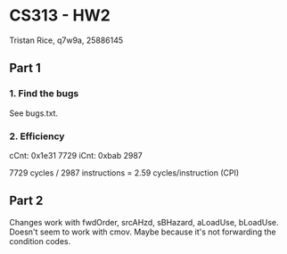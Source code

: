 # CS313 - HW2
Tristan Rice, q7w9a, 25886145

## Part 1
### 1. Find the bugs

See bugs.txt.

### 2. Efficiency

cCnt:  0x1e31      7729
iCnt:  0xbab       2987

7729 cycles / 2987 instructions = 2.59 cycles/instruction (CPI)

## Part 2

Changes work with fwdOrder, srcAHzd, sBHazard, aLoadUse, bLoadUse. Doesn't seem
to work with cmov. Maybe because it's not forwarding the condition codes.
